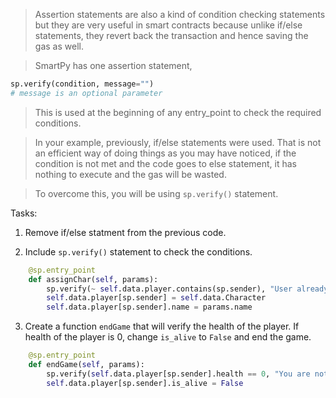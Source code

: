 > Assertion statements are also a kind of condition checking statements but they are very useful in smart contracts because unlike if/else statements, they revert back the transaction and hence saving the gas as well.

> SmartPy has one assertion statement, 

```python
sp.verify(condition, message="")
# message is an optional parameter
``` 

> This is used at the beginning of any entry_point to check the required conditions. 

> In your example, previously, if/else statements were used. That is not an efficient way of doing things as you may have noticed, if the condition is not met and the code goes to else statement, it has nothing to execute and the gas will be wasted. 

> To overcome this, you will be using `sp.verify()` statement.

Tasks:

1) Remove if/else statment from the previous code.

2) Include `sp.verify()` statement to check the conditions.

```python
    @sp.entry_point
    def assignChar(self, params):
        sp.verify(~ self.data.player.contains(sp.sender), "User already have a character")
        self.data.player[sp.sender] = self.data.Character
        self.data.player[sp.sender].name = params.name
```

3) Create a function `endGame` that will verify the health of the player. If health of the player is 0, change `is_alive` to `False` and end the game.

```python
    @sp.entry_point
    def endGame(self, params):
        sp.verify(self.data.player[sp.sender].health == 0, "You are not dead")
        self.data.player[sp.sender].is_alive = False
```